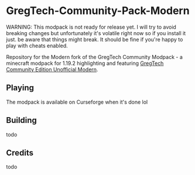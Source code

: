 # GregTech-Community-Pack-Modern
WARNING: This modpack is not ready for release yet. I will try to avoid breaking changes but unfortunately it's volatile right now so if you install it just. be aware that things might break. It should be fine if you're happy to play with cheats enabled.

Repository for the Modern fork of the GregTech Community Modpack - a minecraft modpack for 1.19.2 highlighting and featuring [GregTech Community Edition Unofficial Modern](https://github.com/GregTechCEu/GregTech-Modern).

## Playing

The modpack is available on Curseforge when it's done lol

## Building

todo

## Credits

todo
